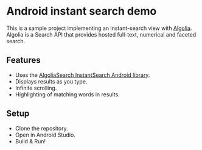 # Android instant search demo

This is a sample project implementing an instant-search view with [Algolia](https://www.algolia.com/).
Algolia is a Search API that provides hosted full-text, numerical and faceted search.


## Features

- Uses the [AlgoliaSearch InstantSearch Android library](https://github.com/algolia/instantsearch-android).
- Displays results as you type.
- Infinite scrolling.
- Highlighting of matching words in results. 


## Setup

* Clone the repository.
* Open in Android Studio.
* Build & Run!
